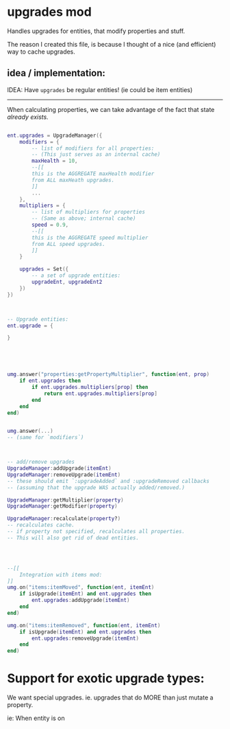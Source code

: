 

# upgrades mod

Handles upgrades for entities, that modify properties and stuff.

The reason I created this file, is because I thought of 
a nice (and efficient) way to cache upgrades.


## idea / implementation:

IDEA:
Have `upgrades` be regular entities! (ie could be item entities)

-------------

When calculating properties,
we can take advantage of the fact that state *already exists.*
```lua

ent.upgrades = UpgradeManager({
    modifiers = {
        -- list of modifiers for all properties:
        -- (This just serves as an internal cache)
        maxHealth = 10,
        --[[
        this is the AGGREGATE maxHealth modifier 
        from ALL maxHeath upgrades.
        ]] 
        ...
    },
    multipliers = {
        -- list of multipliers for properties
        -- (Same as above; internal cache)
        speed = 0.9,
        --[[
        this is the AGGREGATE speed multiplier 
        from ALL speed upgrades.
        ]] 
    }

    upgrades = Set({
        -- a set of upgrade entities:
        upgradeEnt, upgradeEnt2
    })
})



-- Upgrade entities:
ent.upgrade = {

}





umg.answer("properties:getPropertyMultiplier", function(ent, prop)
    if ent.upgrades then
        if ent.upgrades.multipliers[prop] then
            return ent.upgrades.multipliers[prop]
        end
    end
end)


umg.answer(...)
-- (same for `modifiers`)



-- add/remove upgrades
UpgradeManager:addUpgrade(itemEnt)
UpgradeManager:removeUpgrade(itemEnt)
-- these should emit `:upgradeAdded` and :upgradeRemoved callbacks
-- (assuming that the upgrade WAS actually added/removed.)

UpgradeManager:getMultiplier(property)
UpgradeManager:getModifier(property)

UpgradeManager:recalculate(property?)
-- recalculates cache.
-- if property not specified, recalculates all properties.
-- This will also get rid of dead entities.




--[[
    Integration with items mod:
]]
umg.on("items:itemMoved", function(ent, itemEnt)
    if isUpgrade(itemEnt) and ent.upgrades then
        ent.upgrades:addUpgrade(itemEnt)
    end
end)

umg.on("items:itemRemoved", function(ent, itemEnt)
    if isUpgrade(itemEnt) and ent.upgrades then
        ent.upgrades:removeUpgrade(itemEnt)
    end
end)


```


# Support for exotic upgrade types:

We want special upgrades.
ie. upgrades that do MORE than just mutate a property.

ie: 
When entity is on


